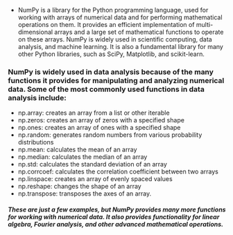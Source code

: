 - NumPy is a library for the Python programming language, used for working with arrays of numerical data and for performing mathematical operations on them. It provides an efficient implementation of multi-dimensional arrays and a large set of mathematical functions to operate on these arrays. NumPy is widely used in scientific computing, data analysis, and machine learning. It is also a fundamental library for many other Python libraries, such as SciPy, Matplotlib, and scikit-learn.



### NumPy is widely used in data analysis because of the many functions it provides for manipulating and analyzing numerical data. Some of the most commonly used functions in data analysis include:

- np.array: creates an array from a list or other iterable
- np.zeros: creates an array of zeros with a specified shape
- np.ones: creates an array of ones with a specified shape
- np.random: generates random numbers from various probability distributions
- np.mean: calculates the mean of an array
- np.median: calculates the median of an array
- np.std: calculates the standard deviation of an array
- np.corrcoef: calculates the correlation coefficient between two arrays
- np.linspace: creates an array of evenly spaced values
- np.reshape: changes the shape of an array
- np.transpose: transposes the axes of an array.



##### These are just a few examples, but NumPy provides many more functions for working with numerical data. It also provides functionality for linear algebra, Fourier analysis, and other advanced mathematical operations.
